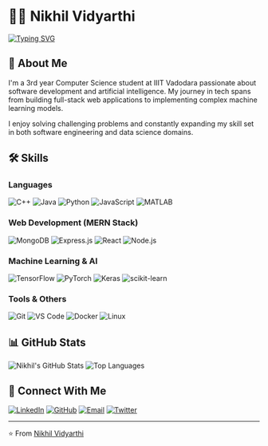 # 👨‍💻 Nikhil Vidyarthi

[![Typing SVG](https://readme-typing-svg.herokuapp.com?font=Fira+Code&pause=1000&width=435&lines=Computer+Science+Student;Machine+Learning+Enthusiast;Full+Stack+Developer;Always+Learning+New+Things)](https://git.io/typing-svg)

## 🚀 About Me

I'm a 3rd year Computer Science student at IIIT Vadodara passionate about software development and artificial intelligence. My journey in tech spans from building full-stack web applications to implementing complex machine learning models.

I enjoy solving challenging problems and constantly expanding my skill set in both software engineering and data science domains.

## 🛠️ Skills

### Languages
![C++](https://img.shields.io/badge/-C++-00599C?style=flat-square&logo=c%2B%2B&logoColor=white)
![Java](https://img.shields.io/badge/-Java-ED8B00?style=flat-square&logo=openjdk&logoColor=white)
![Python](https://img.shields.io/badge/-Python-3776AB?style=flat-square&logo=python&logoColor=white)
![JavaScript](https://img.shields.io/badge/-JavaScript-F7DF1E?style=flat-square&logo=javascript&logoColor=black)
![MATLAB](https://img.shields.io/badge/-MATLAB-0076A8?style=flat-square&logo=mathworks&logoColor=white)

### Web Development (MERN Stack)
![MongoDB](https://img.shields.io/badge/-MongoDB-47A248?style=flat-square&logo=mongodb&logoColor=white)
![Express.js](https://img.shields.io/badge/-Express.js-000000?style=flat-square&logo=express&logoColor=white)
![React](https://img.shields.io/badge/-React-61DAFB?style=flat-square&logo=react&logoColor=black)
![Node.js](https://img.shields.io/badge/-Node.js-339933?style=flat-square&logo=nodedotjs&logoColor=white)

### Machine Learning & AI
![TensorFlow](https://img.shields.io/badge/-TensorFlow-FF6F00?style=flat-square&logo=tensorflow&logoColor=white)
![PyTorch](https://img.shields.io/badge/-PyTorch-EE4C2C?style=flat-square&logo=pytorch&logoColor=white)
![Keras](https://img.shields.io/badge/-Keras-D00000?style=flat-square&logo=keras&logoColor=white)
![scikit-learn](https://img.shields.io/badge/-scikit%20learn-F7931E?style=flat-square&logo=scikit-learn&logoColor=white)

### Tools & Others
![Git](https://img.shields.io/badge/-Git-F05032?style=flat-square&logo=git&logoColor=white)
![VS Code](https://img.shields.io/badge/-VS%20Code-007ACC?style=flat-square&logo=visual-studio-code&logoColor=white)
![Docker](https://img.shields.io/badge/-Docker-2496ED?style=flat-square&logo=docker&logoColor=white)
![Linux](https://img.shields.io/badge/-Linux-FCC624?style=flat-square&logo=linux&logoColor=black)

## 📊 GitHub Stats

![Nikhil's GitHub Stats](https://github-readme-stats.vercel.app/api?username=nikhilvidyarthi&show_icons=true&theme=tokyonight)
![Top Languages](https://github-readme-stats.vercel.app/api/top-langs/?username=nikhilvidyarthi&layout=compact&theme=tokyonight)

## 🔗 Connect With Me

[![LinkedIn](https://img.shields.io/badge/-LinkedIn-0077B5?style=flat-square&logo=linkedin&logoColor=white)](https://linkedin.com/in/nikhilvidyarthi)
[![GitHub](https://img.shields.io/badge/-GitHub-181717?style=flat-square&logo=github&logoColor=white)](https://github.com/nikhilvidyarthi)
[![Email](https://img.shields.io/badge/-Email-D14836?style=flat-square&logo=gmail&logoColor=white)](mailto:nikhilvidyarthi@example.com)
[![Twitter](https://img.shields.io/badge/-Twitter-1DA1F2?style=flat-square&logo=twitter&logoColor=white)](https://twitter.com/nikhilvidyarthi)

---

⭐️ From [Nikhil Vidyarthi](https://github.com/nikhilvidyarthi)
